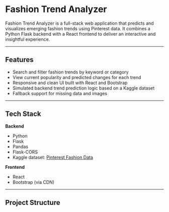 # Fashion Trend Analyzer

Fashion Trend Analyzer is a full-stack web application that predicts and visualizes emerging fashion trends using Pinterest data. It combines a Python Flask backend with a React frontend to deliver an interactive and insightful experience.

---

## Features

- Search and filter fashion trends by keyword or category  
- View current popularity and predicted changes for each trend  
- Responsive and clean UI built with React and Bootstrap  
- Simulated backend trend prediction logic based on a Kaggle dataset  
- Fallback support for missing data and images

---

## Tech Stack

**Backend**
- Python
- Flask
- Pandas
- Flask-CORS
- Kaggle dataset: [Pinterest Fashion Data](https://www.kaggle.com/datasets/swatisubramanyam/pinterest-fashion-data)

**Frontend**
- React
- Bootstrap (via CDN)

---

## Project Structure


